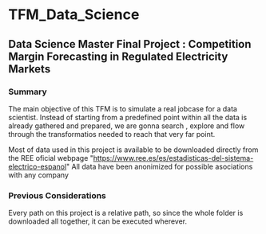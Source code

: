 # TFM_Data_Science
## Data Science Master Final Project : Competition Margin Forecasting in Regulated Electricity Markets

### Summary
The main objective of this TFM is to simulate a real jobcase for a data scientist.
Instead of starting from a predefined point within all the data is already gathered and prepared, we are gonna search , explore and flow through the transformatios needed to reach that very far point.

Most of data used in this project is available to be downloaded directly from the REE oficial webpage  "https://www.ree.es/es/estadisticas-del-sistema-electrico-espanol"
All data have been anonimized for possible asociations with any company

### Previous Considerations
Every path on this project is a relative path, so since the whole folder is downloaded all together, it can be executed wherever. 
